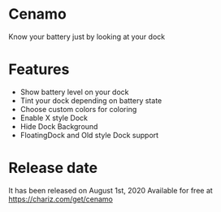 # Cenamo
Know your battery just by looking at your dock
# Features
- Show battery level on your dock
- Tint your dock depending on battery state
- Choose custom colors for coloring 
- Enable X style Dock
- Hide Dock Background
- FloatingDock and Old style Dock support
# Release date
It has been released on August 1st, 2020
Available for free at https://chariz.com/get/cenamo

